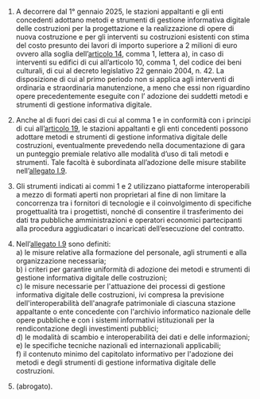 1. A decorrere dal 1° gennaio 2025, le stazioni appaltanti e gli enti concedenti adottano metodi e strumenti di gestione informativa digitale delle costruzioni per la progettazione e la realizzazione di opere di nuova costruzione e per gli interventi su costruzioni esistenti con stima del costo presunto dei lavori di importo superiore a 2 milioni di euro ovvero alla soglia dell’[articolo 14](/articolo-14/2), comma 1, lettera a), in caso di interventi su edifici di cui all’articolo 10, comma 1, del codice dei beni culturali, di cui al decreto legislativo 22 gennaio 2004, n. 42. La disposizione di cui al primo periodo non si applica agli interventi di ordinaria e straordinaria manutenzione, a meno che essi non riguardino opere precedentemente eseguite con l’ adozione dei suddetti metodi e strumenti di gestione informativa digitale.

2. Anche al di fuori dei casi di cui al comma 1 e in conformità con i principi di cui all’[articolo 19](/articolo-19/1), le stazioni appaltanti e gli enti concedenti possono adottare metodi e strumenti di gestione informativa digitale delle costruzioni, eventualmente prevedendo nella documentazione di gara un punteggio premiale relativo alle modalità d’uso di tali metodi e strumenti. Tale facoltà è subordinata all’adozione delle misure stabilite nell’[allegato I.9](/section/attachment-1-9/2).

3. Gli strumenti indicati ai commi 1 e 2 utilizzano piattaforme interoperabili a mezzo di formati aperti non proprietari al fine di non limitare la concorrenza tra i fornitori di tecnologie e il coinvolgimento di specifiche progettualità tra i progettisti, nonché di consentire il trasferimento dei dati tra pubbliche amministrazioni e operatori economici partecipanti alla procedura aggiudicatari o incaricati dell’esecuzione del contratto.

4. Nell’[allegato I.9](/section/attachment-1-9/2) sono definiti:<br>a) le misure relative alla formazione del personale, agli strumenti e alla organizzazione necessaria;<br>b) i criteri per garantire uniformità di adozione dei metodi e strumenti di gestione informativa digitale delle costruzioni;<br>c) le misure necessarie per l'attuazione dei processi di gestione informativa digitale delle costruzioni, ivi compresa la previsione dell'interoperabilità dell'anagrafe patrimoniale di ciascuna stazione appaltante o ente concedente con l'archivio informatico nazionale delle opere pubbliche e con i sistemi informativi istituzionali per la rendicontazione degli investimenti pubblici;<br>d) le modalità di scambio e interoperabilità dei dati e delle informazioni;<br>e) le specifiche tecniche nazionali ed internazionali applicabili;<br>f) il contenuto minimo del capitolato informativo per l'adozione dei metodi e degli strumenti di gestione informativa digitale delle costruzioni.

5. (abrogato).